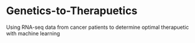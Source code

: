 # Genetics-to-Therapuetics
Using RNA-seq data from cancer patients to determine optimal therapuetic with machine learning
